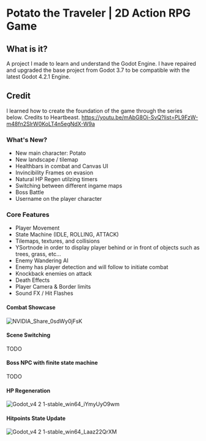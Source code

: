 # Potato the Traveler | 2D Action RPG Game

## What is it?
A project I made to learn and understand the Godot Engine. I have repaired and upgraded the base project from Godot 3.7 to be compatible with the latest Godot 4.2.1 Engine.

## Credit
I learned how to create the foundation of the game through the series below. Credits to Heartbeast.
https://youtu.be/mAbG8Oi-SvQ?list=PL9FzW-m48fn2SlrW0KoLT4n5egNdX-W9a

### What's New?
- New main character: Potato
- New landscape / tilemap
- Healthbars in combat and Canvas UI
- Invincibility Frames on evasion
- Natural HP Regen utilzing timers
- Switching between different ingame maps
- Boss Battle
- Username on the player character

### Core Features
- Player Movement
- State Machine (IDLE, ROLLING, ATTACK)
- Tilemaps, textures, and collisions
- YSortnode in order to display player behind or in front of objects such as trees, grass, etc...
- Enemy Wandering AI
- Enemy has player detection and will follow to initiate combat
- Knockback enemies on attack
- Death Effects
- Player Camera & Border limits
- Sound FX / Hit Flashes

#### Combat Showcase
![NVIDIA_Share_0sdWy0jFsK](https://github.com/Erebonia/Potato-the-Traveler/assets/52137104/10cb3bd1-8acc-430f-8932-417925b0687b)

#### Scene Switching
TODO

#### Boss NPC with finite state machine
TODO

#### HP Regeneration
![Godot_v4 2 1-stable_win64_iYmyUyO9wm](https://github.com/Erebonia/Potato-the-Traveler/assets/52137104/c0ad177d-c202-4729-84f8-ea76f0e2fc38)

#### Hitpoints State Update
![Godot_v4 2 1-stable_win64_Laaz22QrXM](https://github.com/Erebonia/Potato-the-Traveler/assets/52137104/db0eec25-9820-47e9-bf0f-498ffa6e012f)
